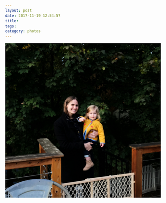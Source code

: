 ```yaml
---
layout: post
date: 2017-11-19 12:54:57
title: 
tags:
category: photos
---
```


![M and G](/assets/photoblog/m-and-g.jpeg)